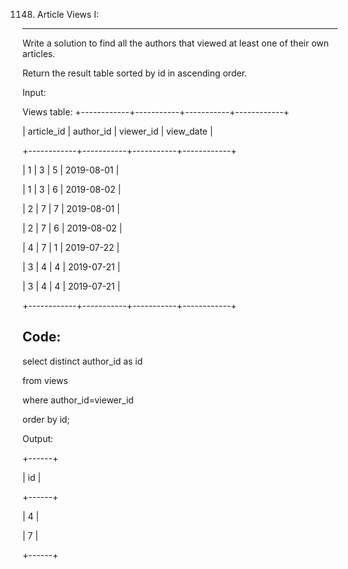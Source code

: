 1148. Article Views I:
---------------------

Write a solution to find all the authors that viewed at least one of their own articles.

Return the result table sorted by id in ascending order.

Input: 

Views table:
+------------+-----------+-----------+------------+

| article_id | author_id | viewer_id | view_date  |

+------------+-----------+-----------+------------+

| 1          | 3         | 5         | 2019-08-01 |

| 1          | 3         | 6         | 2019-08-02 |

| 2          | 7         | 7         | 2019-08-01 |

| 2          | 7         | 6         | 2019-08-02 |

| 4          | 7         | 1         | 2019-07-22 |


| 3          | 4         | 4         | 2019-07-21 |

| 3          | 4         | 4         | 2019-07-21 |

+------------+-----------+-----------+------------+

Code:
----
select distinct author_id as id

from views

where author_id=viewer_id

order by id;



Output: 

+------+

| id   |

+------+

| 4    |

| 7    |

+------+


